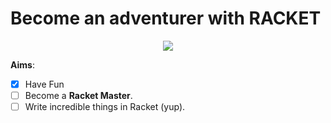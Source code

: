 # Become an adventurer with **RACKET**

<p align="center">
  <img src="http://img.over-blog-kiwi.com/1/21/78/63/20160328/ob_1cccaf_extrait-indiana-jones-and-the-raiders.jpg">
</p>

**Aims**:

- [x] Have Fun
- [ ] Become a **Racket Master**.
- [ ] Write incredible things in Racket (yup).
